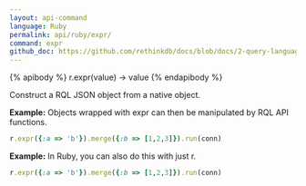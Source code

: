 ```yaml
---
layout: api-command 
language: Ruby
permalink: api/ruby/expr/
command: expr 
github_doc: https://github.com/rethinkdb/docs/blob/docs/2-query-language/api/ruby/control-structures/expr.md
---
```


{% apibody %}
r.expr(value) → value
{% endapibody %}

Construct a RQL JSON object from a native object.

__Example:__ Objects wrapped with expr can then be manipulated by RQL API functions.

```rb
r.expr({:a => 'b'}).merge({:b => [1,2,3]}).run(conn)
```

__Example:__ In Ruby, you can also do this with just r.

```rb
r.expr({:a => 'b'}).merge({:b => [1,2,3]}).run(conn)
```

